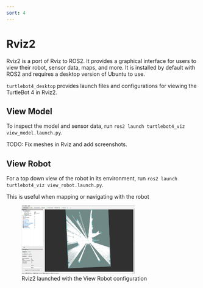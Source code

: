```yaml
---
sort: 4
---
```


# Rviz2

Rviz2 is a port of Rviz to ROS2. It provides a graphical interface for users to view their robot, sensor data, maps, and more. It is installed by default with ROS2 and requires a desktop version of Ubuntu to use.

`turtlebot4_desktop` provides launch files and configurations for viewing the TurtleBot 4 in Rviz2.

## View Model

To inspect the model and sensor data, run `ros2 launch turtlebot4_viz view_model.launch.py`.

TODO: Fix meshes in Rviz and add screenshots.

## View Robot

For a top down view of the robot in its environment, run `ros2 launch turtlebot4_viz view_robot.launch.py`.

This is useful when mapping or navigating with the robot

<figure class="aligncenter">
    <img src="media/view_robot.png" alt="view_robot" style="width: 70%"/>
    <figcaption>Rviz2 launched with the View Robot configuration</figcaption>
</figure>

